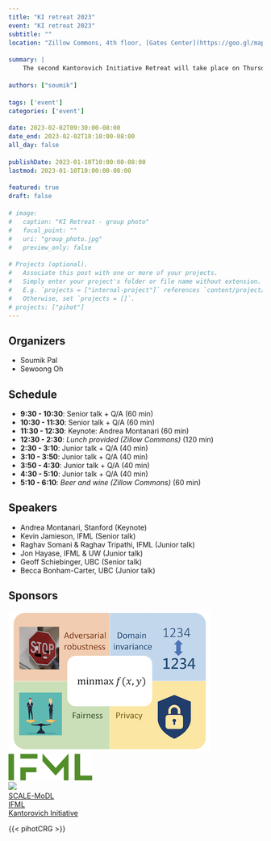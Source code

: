 ```yaml
---
title: "KI retreat 2023"
event: "KI retreat 2023"
subtitle: ""
location: "Zillow Commons, 4th floor, [Gates Center](https://goo.gl/maps/qYR5pYtDso7KgYJN9)"

summary: |
    The second Kantorovich Initiative Retreat will take place on Thursday February 2nd, 2023 in Zillow Commons, 4th floor, [Gates Center](https://goo.gl/maps/qYR5pYtDso7KgYJN9)

authors: ["soumik"]

tags: ['event']
categories: ['event']

date: 2023-02-02T09:30:00-08:00
date_end: 2023-02-02T18:10:00-08:00
all_day: false

publishDate: 2023-01-10T10:00:00-08:00
lastmod: 2023-01-10T10:00:00-08:00

featured: true
draft: false

# image:
#   caption: "KI Retreat - group photo"
#   focal_point: ""
#   uri: "group_photo.jpg"
#   preview_only: false

# Projects (optional).
#   Associate this post with one or more of your projects.
#   Simply enter your project's folder or file name without extension.
#   E.g. `projects = ["internal-project"]` references `content/project/deep-learning/index.md`.
#   Otherwise, set `projects = []`.
# projects: ["pihot"]
---
```


## Organizers
  * Soumik Pal
  * Sewoong Oh

## Schedule
  * **9:30  - 10:30**: Senior talk + Q/A (60 min)
  * **10:30 - 11:30**: Senior talk + Q/A (60 min)
  * **11:30 - 12:30**: Keynote: Andrea Montanari (60 min)
  * **12:30 - 2:30**: _Lunch provided (Zillow Commons)_ (120 min)
  * **2:30 - 3:10**: Junior talk + Q/A (40 min)
  * **3:10 - 3:50**: Junior talk + Q/A (40 min)
  * **3:50 - 4:30**: Junior talk + Q/A (40 min)
  * **4:30 - 5:10**: Junior talk + Q/A (40 min)
  * **5:10 - 6:10**: _Beer and wine (Zillow Commons)_ (60 min)


## Speakers


  * Andrea Montanari, Stanford (Keynote)
  * Kevin Jamieson, IFML (Senior talk)
  * Raghav Somani & Raghav Tripathi, IFML (Junior talk)
  * Jon Hayase, IFML & UW (Junior talk)
  * Geoff Schiebinger, UBC (Senior talk)
  * Becca Bonham-Carter, UBC (Junior talk)


## Sponsors

<div class="row">
  <div class="col d-flex align-items-center justify-content-center">
    <a href="https://www.sci.utah.edu/the-institute/news/138-general-news/717-minmax.html" target="_blank">
      <img class="tight" src="SCALE-MoDL-logo.png">
    </a>
  </div>
  <div class="col d-flex align-items-center justify-content-center">
    <a href="https://ifml.institute" target="_blank">
      <img class="tight" src="IFML-logo.png">
    </a>
  </div>
  <div class="col d-flex align-items-center justify-content-center">
    <a href="/">
    <img class="tight" src="/img/avatar.png">
    </a>
  </div>
</div>
<div class="row">
  <div class="col d-flex align-items-center justify-content-center">
    <span class="caption"><a href="https://www.sci.utah.edu/the-institute/news/138-general-news/717-minmax.html" target="_blank">SCALE-MoDL</a>
    </a>
  </div>
  <div class="col d-flex align-items-center justify-content-center">
    <span class="caption"><a
    href="https://www.ifml.institute/" target="_blank">IFML</a></span>
  </div>
  <div class="col d-flex align-items-center justify-content-center">
  <span class="caption"><a href="/">Kantorovich Initiative</a></span>
  </div>
</div>

{{< pihotCRG >}}
